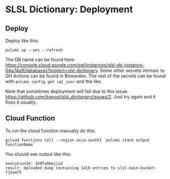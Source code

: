 # SLSL Dictionary: Deployment

## Deploy
Deploy like this:
```
pulumi up --yes --refresh
```

The DB name can be found here: https://console.cloud.google.com/sql/instances/slsl-db-instance-04a74a9/databases?project=slsl-dictionary. Some other secrets intrinsic to GH Actions can be found in Bitwarden. The rest of the secrets can be found with `pulumi config get sql_user` and the like.

Note that sometimes deployment will fail due to this issue: https://github.com/banool/slsl_dictionary/issues/2. Just try again and it fixes it usually..

## Cloud Function
To run the cloud function manually do this:
```
gcloud functions call --region asia-south1 `pulumi stack output functionName`
```

You should see output like this:
```
executionId: 1h9fv0mejjid
result: Uploaded dump containing 1419 entries to slsl-main-bucket-f32e475
```
